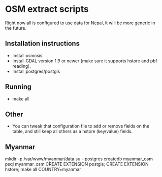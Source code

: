 OSM extract scripts
===================

Right now all is configured to use data for Nepal, it will be more generic in the future.

Installation instructions
-------------------------

 * Install osmosis
 * Install GDAL version 1.9 or newer (make sure it supports hstore and pbf reading).
 * Install postgres/postgis

Running
-------
 
 * make all

Other
-----

 * You can tweak that configuration file to add or remove fields on the table, and still keep all others as a hstore (key/value) fields.

Myanmar
-------
mkdir -p /var/www/myanmar/data
su - postgres
createdb myanmar_osm
psql myanmar_osm
CREATE EXTENSION postgis;
CREATE EXTENSION hstore;
make all COUNTRY=myanmar
